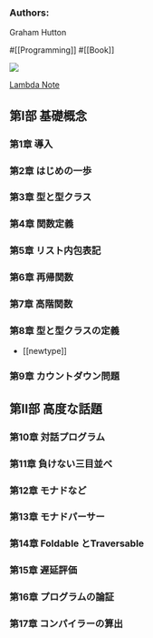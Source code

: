 ### Authors:
Graham Hutton

#[[Programming]] #[[Book]]

![](https://cdn.shopify.com/s/files/1/1634/7169/products/cover_530x.png?v=1564720482)

[Lambda Note](https://www.lambdanote.com/collections/haskell)

## 第I部 基礎概念
### 第1章 導入
### 第2章 はじめの一歩
### 第3章 型と型クラス
### 第4章 関数定義
### 第5章 リスト内包表記
### 第6章 再帰関数
### 第7章 高階関数
### 第8章 型と型クラスの定義
- [[newtype]]
### 第9章 カウントダウン問題
## 第II部 高度な話題
### 第10章 対話プログラム
### 第11章 負けない三目並べ
### 第12章 モナドなど
### 第13章 モナドパーサー
### 第14章 Foldable とTraversable
### 第15章 遅延評価
### 第16章 プログラムの論証
### 第17章 コンパイラーの算出
